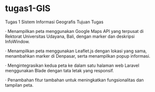 # tugas1-GIS
Tugas 1 Sistem Informasi Geografis
Tujuan Tugas


⋅ Menampilkan peta menggunakan Google Maps API yang terpusat di Rektorat Universitas Udayana, Bali, dengan marker dan deskripsi InfoWindow.

⋅ Menampilkan peta menggunakan Leaflet.js dengan lokasi yang sama, menambahkan marker di Denpasar, serta menampilkan popup informasi.

⋅ Mengintegrasikan kedua peta ke dalam satu halaman web Laravel menggunakan Blade dengan tata letak yang responsif.

⋅ Penambahan fitur tambahan untuk meningkatkan fungsionalitas dan tampilan peta.
